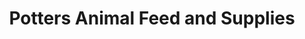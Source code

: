 ---
title: "Potters Animal Feed and Supplies"
url: /diss/potters-animal-feed-and-supplies/
shop: pet
---